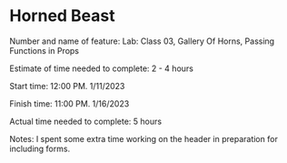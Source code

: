 # Horned Beast

Number and name of feature: Lab: Class 03, Gallery Of Horns, Passing Functions in Props

Estimate of time needed to complete: 2 - 4 hours

Start time: 12:00 PM.  1/11/2023

Finish time: 11:00 PM.  1/16/2023

Actual time needed to complete: 5 hours

Notes: I spent some extra time working on the header in preparation for including forms.
